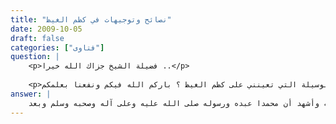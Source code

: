 ```yaml
---
title: "نصائح وتوجيهات في كظم الغيظ"
date: 2009-10-05
draft: false
categories: ["فتاوى"]
question: |
    <p>فضيلة الشيخ جزاك الله خيرا ..</p>
    
    <p>انا متزوج ولدي اطفال وجميعهم صغار وإلاحظ سرعة انفعالي في حالة حدوث خطاء او اي ازعاج ماهي الطرق او الوسيلة التي تعينني على كظم الغيظ ؟ باركم الله فيكم ونفعنا بعلمكم</p>
answer: |
    الحمد لله وحده وأشهد أن لا إله إلا الله وحده لا شريك له وأشهد أن محمدا عبده ورسوله صلى الله عليه وعلى آله وصحبه وسلم وبعد : <BR>أخي -حفظك الله تعالى- وحفظ لك زوجك وأبنائك ، وجعلني وإياكم من الصالحين المصلحين ، هناك أخي وسائل كثيرة تعين على أن يكظم الإنسان غضبه وغيظه وخاصة مع أهله بل وخاصة أهله وهم صغاره . <BR>أخي -حفظك الله تعالى- قد أنعم الله عليك بالأطفال وغيرك محروم منها يتمنى أن يُرْزَقَها فاحمد الله تعالى على هذه النعمة العظيمة وتذكر أنه من الطبيعي أن تجد الإزعاج من الصغار لكن ابحث عن علاج هذه الظاهرة الطبيعية بأن توفر لهم ما يدعوهم إلى الهدوء في أوقات الراحة ، وإياك أن تنفعل ويشتد غضبك فتقع فيما لا يحمد عقباه في أبنائك فتندم ولا ينفع حينها الندم . وكما قال العلماء : (لا تعمل بمقتضى الغضب إذا حَصَل لك ، بل جاهد نفسَك على ترك تنفيذه والعمل بما يأمر به ، فإنَّ الغضب إذا ملك ابنَ آدم كان كالآمر والناهي له ) . <BR>والغضب كما قال العلماء : (هو غليانُ دم القلب طلباً لدفع المؤذي عندَ خشية وقوعه ، أو طلباً للانتقام ممن حصل له منه الأذى بعدَ وقوعه ، وينشأ من ذلك كثيرٌ من الأفعال المحرمة كالقتل والضربِ وأنواعِ الظلم والعُدوان ، وكثيرٍ من الأقوال المحرَّمة كالقذفِ والسبِّ والفحش ، وربما ارتقى إلى درجة الكفر ) . <BR>وانظر إلى خلق النبي صلى الله عليه وسلم ، فإنَّه كان لا ينتقِمُ لنفسه ، ولم يضرب بيده الشريفة خادماً ولا امرأة  . ولكن إذا انتهكت حرماتُ الله غضب صلى الله عليه وسلم ، وهذا هو الغضب الشرعي .  <BR>وشرعنا الحنيف يعلمنا الصبر وعدم الغضب على الآخرين فكيف بالأهل والأبناء ، وليحذر المسلم من الغضب ، وليكن ممن قال الله تعالى فيهم : {الَّذِينَ يُنفِقُونَ فِي السَّرَّاء وَالضَّرَّاء وَالْكَاظِمِينَ الْغَيْظَ وَالْعَافِينَ عَنِ النَّاسِ وَاللّهُ يُحِبُّ الْمُحْسِنِينَ }آل عمران134 ، فالله تعالى يحب الكاظمين والعافين عن الناس ، فكيف بمن يكظم غيظه ويعفو عن أهله !! <BR>وقال تعالى : {وَالَّذِينَ يَجْتَنِبُونَ كَبَائِرَ الْإِثْمِ وَالْفَوَاحِشَ وَإِذَا مَا غَضِبُوا هُمْ يَغْفِرُونَ }الشورى37 <BR>وعَنْ سُلَيْمَان بْنِ صُرَدٍ قَالَ : (( اسْتَبَّ رَجُلاَنِ عِنْدَ النَّبِيِّ   صلى الله عليه وسلم   وَنَحْنُ عِنْدَهُ جُلُوسٌ ، وَأَحَدُهُمَا يَسُبُّ صَاحِبَهُ مُغْضَبًا قَدِ احْمَرَّ وَجْهُهُ فَقَالَ النَّبِيُّ   صلى الله عليه وسلم   : إِنِّي لأَعْلَمُ كَلِمَةً لَوْ قَالَهَا لَذَهَبَ عَنْهُ مَا يَجِدُ لَوْ قَالَ : أَعُوذُ بِاللهِ مِنَ الشَّيْطَانِ الرَّجِيمِ  . فَقَالُوا لِلرَّجُلِ : أَلاَ تَسْمَعُ مَا يَقُولُ النَّبِيُّ   صلى الله عليه وسلم   قَالَ : إِنِّي لَسْتُ بِمَجْنُونٍ )) . رواه البخاري ومسلم . <BR>فالحديث يدل دلالة واضحة على أن من أغضب عليه بالاستعاذة من الشيطان الرجيم ، وذلك أن الشيطان هو الذي يزين للإنسان الغضب وكل ما لا تحمده عاقبته ليرديه ويغويه ويبعده من رضا الله تعالى فالاستعاذة بالله تعالى منه من أقوى السلاح على دفع كيده وهذا علاج نبوي للغضب عزيز ، قل من ينتبه له عند الغضب . <BR>وعَنْ أَبِي هُرَيْرَةَ   رضي الله عنه   : (( أَنَّ رَجُلاً قَالَ لِلنَّبِيِّ   صلى الله عليه وسلم   : أَوْصِنِي . قَالَ : لاَ تَغْضَبْ . فَرَدَّدَ مِرَارًا ، قَالَ : لاَ تَغْضَبْ )) . رواه البخاري . <BR>قال الحافظ ابن حجر في الفتح (10/520) : (وقال ابن التين : جمع صلى الله عليه و سلم في قوله : لا تغضب خير الدنيا والآخرة ، لأن الغضب يؤول إلى التقاطع ومنع الرفق وربما آل إلى أن يؤذي المغضوب عليه فينتقص ذلك من الدين . وقال البيضاوي : لعله لما رأى أن جميع المفاسد التي تعرض للإنسان إنما هي من شهوته ومن غضبه وكانت شهوة السائل مكسورة فلما سأل عما يحترز به عن القبائح نهاه عن الغضب الذي هو أعظم ضررا من غيره وأنه إذا ملك نفسه عند حصوله كان قد قهر أقوى أعدائه انتهى . ويحتمل أن يكون من باب التنبيه بالأعلى على الأدنى لأن أعدى عدو للشخص شيطانه ونفسه والغضب إنما ينشأ عنهما فمن جاهدهما حتى يغلبهما مع ما في ذلك من شدة المعالجة كان لقهر نفسه عن الشهوة أيضا أقوى) . <BR>وعَنْ أَبِي هُرَيْرَةَ   رضي الله عنه   أَنَّ رَسُولَ اللهِ   صلى الله عليه وسلم   قَالَ : (( لَيْسَ الشَّدِيدُ بِالصُّرَعَةِ ، إِنَّمَا الشَّدِيدُ الَّذِي يَمْلِكُ نَفْسَهُ عِنْدَ الْغَضَبِ )) . رواه البخاري ومسلم . <BR>قال ابن بطال في شرح البخاري (9/295) : (والصرعة : الذي يصرع الناس ويكثر منه ذلك ، كما يقال للكثير النوم نومه ، وللكثير الحفظ حفظه ، فأراد عليه السلام أن الذي يقوى على ملك نفسه عند الغضب ويردها عنه هو القوى الشديد والنهاية في الشدة لغلبته هواه المردى الذي زينه له الشيطان المغوي ، فدل هذا أن مجاهدة النفس أشد من مجاهدة العدو ؛ لأن النبي عليه السلام جعل للذي يملك نفسه عند الغضب من القوة والشدة ما ليس للذي يغلب الناس ويصرعهم . ومن هذا الحديث قال الحسن البصري حين سئل أي الجهاد أفضل ؟ فقال : جهادك نفسك وهواك ) . <BR>وعن ابن مسعودٍ –رضي الله عنه- عن النَّبيِّ   صلى الله عليه وسلم -قال : ((قَالَ : فَمَا تَعُدُّونَ الصُّرَعَةَ فِيكُمْ . قَالَ : قُلْنَا : الَّذِي لاَ يَصْرَعُهُ الرِّجَالُ. قَالَ : لَيْسَ بِذَلِكَ وَلَكِنَّهُ الَّذِي يَمْلِكُ نَفْسَهُ عِنْدَ الْغَضَبِ )) . رواه مسلم . <BR>قال الإمام النووي في شرح مسلم (16/161) : (ومعنى الحديث انكم تعتقدون أن الصرعة الممدوح القوي الفاضل هو القوي الذي لا يصرعه الرجال بل يصرعهم وليس هو كذلك شرعا بل هو من يملك نفسه عند الغضب فهذا هو الفاضل الممدوح الذي قل من يقدر على التخلق بخلقه ومشاركته في فضيلته بخلاف الأول). <BR> . <BR>وعن ابنِ عباس –رضي الله عنهما- عن النَّبيِّ   صلى الله عليه وسلم   قال : (( إذا غَضِبَ أحَدُكُمْ ، فليَسْكُتْ )) . رواه الإمام أحمد في المسند ، ينظر : السلسلة رقم (1375) . <BR>قال ابن رجب في جامع العلوم والحكم : (وهذا أيضاً دواء عظيم للغضب ؛ لأنَّ الغضبان يصدر منه في حال غضبه من القول ما يندم عليهِ في حال زوال غضبه كثيراً من السِّباب وغيره مما يعظم ضَرَرُهُ ، فإذا سكت زال هذا الشرّ كله عنه ) . <BR>وعن أَبُي هُرَيْرَةَ –رضي الله عنه- قَالَ :  سَمِعْتُ رَسُولَ اللَّهِ -صلى الله عليه وسلم- يَقُولُ : (( كَانَ رَجُلاَنِ فِى بَنِي إِسْرَائِيلَ مُتَآخِيَيْنِ فَكَانَ أَحَدُهُمَا يُذْنِبُ وَالآخَرُ مُجْتَهِدٌ فِي الْعِبَادَةِ فَكَانَ لاَ يَزَالُ الْمُجْتَهِدُ يَرَى الآخَرَ عَلَى الذَّنْبِ فَيَقُولُ : أَقْصِرْ. فَوَجَدَهُ يَوْمًا عَلَى ذَنْبٍ فَقَالَ لَهُ : أَقْصِرْ فَقَالَ : خَلِّنِي وَرَبِّي أَبُعِثْتَ عَلَىَّ رَقِيبًا فَقَالَ : وَاللهِ لاَ يَغْفِرُ اللهُ لَكَ أَوْ لاَ يُدْخِلُكَ الهُُ الْجَنَّةَ. فَقُبِضَ أَرْوَاحُهُمَا فَاجْتَمَعَا عِنْدَ رَبِّ الْعَالَمِينَ فَقَالَ لِهَذَا الْمُجْتَهِدِ : أَكُنْتَ بِي عَالِمًا أَوْ كُنْتَ عَلَى مَا فِي يَدِي قَادِرًا . وَقَالَ : لِلْمُذْنِبِ اذْهَبْ فَادْخُلِ الْجَنَّةَ بِرَحْمَتِي وَقَالَ : لِلآخَرِ اذْهَبُوا بِهِ إِلَى النَّارِ ». قَالَ أَبُو هُرَيْرَةَ : وَالَّذِي نَفْسِي بِيَدِهِ لَتَكَلَّمَ بِكَلِمَةٍ أَوْبَقَتْ دُنْيَاهُ وَآخِرَتَهُ )) . صحيح أبي داود (4901) . <BR>قال ابن رجب : (فهذا غَضِبَ لله ، ثم تكلَّم في حال غضبه لله بما لا يجوزُ ، وحتم على الله بما لا يعلم ، فأحبط الله عمله ، فكيف بمن تكلَّم في غضبه لنفسه ، ومتابعة هواه بما لا يجوز ) . <BR>وعَنْ عِمْرَانَ بْنِ حُصَيْنٍ قَالَ : (( بَيْنَمَا رَسُولُ اللهِ -صلى الله عليه وسلم- فِي بَعْضِ أَسْفَارِهِ وَامْرَأَةٌ مِنَ الأَنْصَارِ عَلَى نَاقَةٍ فَضَجِرَتْ فَلَعَنَتْهَا فَسَمِعَ ذَلِكَ رَسُولُ اللهِ -صلى الله عليه وسلم- فَقَالَ : خُذُوا مَا عَلَيْهَا وَدَعُوهَا فَإِنَّهَا مَلْعُونَةٌ . قَالَ عِمْرَانُ : فَكَأَنِّي أَرَاهَا الآنَ تَمْشِى فِي النَّاسِ مَا يَعْرِضُ لَهَا أَحَدٌ)) . رواه مسلم . <BR>وفيه أيضاً عن جابر –رضي الله عنه- قال : ((سِرْنَا مَعَ رَسُولِ اللهِ -صلى الله عليه وسلم- فِي غَزْوَةِ بَطْنِ بُوَاطٍ وَهُوَ يَطْلُبُ الْمَجْدِيَّ بْنَ عَمْرٍو الْجُهَنِيَّ وَكَانَ النَّاضِحُ يَعْتَقِبُهُ مِنَّا الْخَمْسَةُ وَالسِّتَّةُ وَالسَّبْعَةُ فَدَارَتْ عُقْبَةُ رَجُلٍ مِنَ الأَنْصَارِ عَلَى نَاضِحٍ لَهُ فَأَنَاخَهُ فَرَكِبَهُ ثُمَّ بَعَثَهُ فَتَلَدَّنَ عَلَيْهِ بَعْضَ التَّلَدُّنِ فَقَالَ لَهُ : شَأْ لَعَنَكَ اللهُ. فَقَالَ رَسُولُ اللهِ -صلى الله عليه وسلم- : مَنْ هَذَا اللاَّعِنُ بَعِيرَهُ . قَالَ : أَنَا يَا رَسُولَ اللهِ . قَالَ : انْزِلْ عَنْهُ فَلاَ تَصْحَبْنَا بِمَلْعُونٍ ، لاَ تَدْعُوا عَلَى أَنْفُسِكُمْ ، وَلاَ تَدْعُوا عَلَى أَوْلاَدِكُمْ ، وَلاَ تَدْعُوا عَلَى أَمْوَالِكُمْ لاَ تُوَافِقُوا مِنَ اللَّهِ سَاعَةً يُسْأَلُ فِيهَا عَطَاءٌ فَيَسْتَجِيبُ لَكُمْ )) . رواه مسلم . <BR>قال ابن رجب في جامع العلوم والحكم : (فهذا كله يدلُّ على أنَّ دعاء الغضبانِ قد يُجاب إذا صَادف ساعةَ إجابةٍ ، وأنَّه ينهى عن الدعاء على نفسه وأهله وماله في الغضب ) . <BR>وما أحسنَ قولَ مورق العجلي   رحمه الله   : (ما امتلأتُ غيضاً قَطُّ ولا تكلَّمتُ في غضبٍ قطُّ بما أندمُ عليهِ إذا رضيتُ ) .أخرجه : أبو نعيم في   الحلية   2/235 . <BR>وقال الحسن : (أربعٌ من كُنَّ فيه عصمه الله من الشيطان ، وحرَّمه على النار : مَنْ ملك نفسَه عندَ الرغبة ، والرهبة ، والشهوةِ ، والغضبِ ) . أخرجه : أبو نعيم في   الحيلة   2/144 . <BR>هذا ما تيسر جمعه لك أخي في هذه العجالة وأسأل الله تعالى أن يجعلنا ممن يستمعون القول فيتبعون أحسنه . والله تعالى أعلى وأعلم .
---
```


